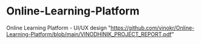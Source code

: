 # Online-Learning-Platform
Online Learning Platform - UI/UX design
"https://github.com/vinokr/Online-Learning-Platform/blob/main/VINODHINIK_PROJECT_REPORT.pdf"
